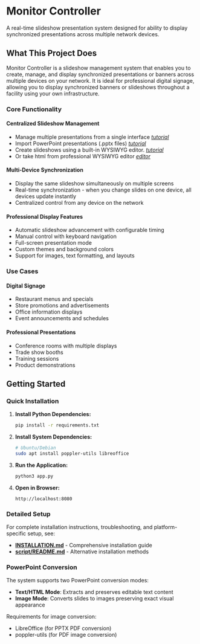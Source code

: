 # Monitor Controller

A real-time slideshow presentation system designed for ability to display synchronized presentations across multiple network devices.

## What This Project Does

Monitor Controller is a slideshow management system that enables you to create, manage, and display synchronized presentations or banners across multiple devices on your network. It is ideal for professional digital signage, allowing you to display synchronized banners or slideshows throughout a facility using your own infrastructure.

### Core Functionality

#### **Centralized Slideshow Management**

- Manage multiple presentations from a single interface [_tutorial_](./docs/tuto/con2.md)
- Import PowerPoint presentations (.pptx files) [_tutorial_](./docs/tuto/import_pptx.md)
- Create slideshows using a built-in WYSIWYG editor. [_tutorial_](./docs/tuto/wysiwyg.md)
- Or take html from professional WYSIWYG editor [_editor_](https://wysiwyghtml.com/)

#### **Multi-Device Synchronization**

- Display the same slideshow simultaneously on multiple screens
- Real-time synchronization - when you change slides on one device, all devices update instantly
- Centralized control from any device on the network

#### **Professional Display Features**

- Automatic slideshow advancement with configurable timing
- Manual control with keyboard navigation
- Full-screen presentation mode
- Custom themes and background colors
- Support for images, text formatting, and layouts

### Use Cases

#### **Digital Signage**

- Restaurant menus and specials
- Store promotions and advertisements  
- Office information displays
- Event announcements and schedules

#### **Professional Presentations**

- Conference rooms with multiple displays
- Trade show booths
- Training sessions
- Product demonstrations

## Getting Started

### Quick Installation

1. **Install Python Dependencies:**
   ```bash
   pip install -r requirements.txt
   ```

2. **Install System Dependencies:**
   ```bash
   # Ubuntu/Debian
   sudo apt install poppler-utils libreoffice
   ```

3. **Run the Application:**
   ```bash
   python3 app.py
   ```

4. **Open in Browser:**
   ```
   http://localhost:8080
   ```

### Detailed Setup

For complete installation instructions, troubleshooting, and platform-specific setup, see:
- **[INSTALLATION.md](./INSTALLATION.md)** - Comprehensive installation guide
- **[script/README.md](./script/README.md)** - Alternative installation methods

### PowerPoint Conversion

The system supports two PowerPoint conversion modes:

- **Text/HTML Mode**: Extracts and preserves editable text content
- **Image Mode**: Converts slides to images preserving exact visual appearance

Requirements for image conversion:
- LibreOffice (for PPTX PDF conversion)
- poppler-utils (for PDF image conversion)
